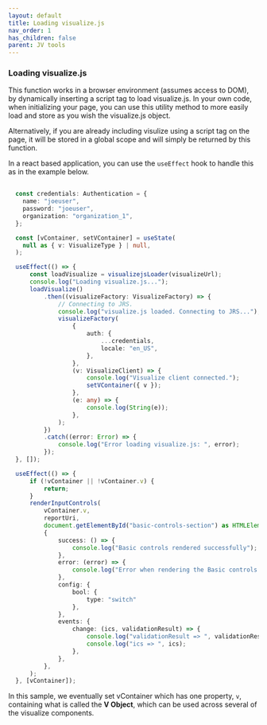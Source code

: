 ```yaml
---
layout: default
title: Loading visualize.js
nav_order: 1
has_children: false
parent: JV tools
---
```


### Loading visualize.js

This function works in a browser environment (assumes access to DOM), by dynamically inserting a script tag to load visualize.js. In your own code, when initializing your page, you can use this utility method to more easily load and store as you wish the visualize.js object.

Alternatively, if you are already including visulize using a script tag on the page, it will be stored in a global scope and will simply be returned by this function. 

In a react based application, you can use the `useEffect` hook to handle this as in the example below.
```typescript
  
  const credentials: Authentication = {
    name: "joeuser",
    password: "joeuser",
    organization: "organization_1",
  };

  const [vContainer, setVContainer] = useState(
    null as { v: VisualizeType } | null,
  );

  useEffect(() => {
      const loadVisualize = visualizejsLoader(visualizeUrl);
      console.log("Loading visualize.js...");
      loadVisualize()
          .then((visualizeFactory: VisualizeFactory) => {
              // Connecting to JRS.
              console.log("visualize.js loaded. Connecting to JRS...");
              visualizeFactory(
                  {
                      auth: {
                          ...credentials,
                          locale: "en_US",
                      },
                  },
                  (v: VisualizeClient) => {
                      console.log("Visualize client connected.");
                      setVContainer({ v });
                  },
                  (e: any) => {
                      console.log(String(e));
                  },
              );
          })
          .catch((error: Error) => {
              console.log("Error loading visualize.js: ", error);
          });
  }, []);

  useEffect(() => {
      if (!vContainer || !vContainer.v) {
          return;
      }
      renderInputControls(
          vContainer.v,
          reportUri,
          document.getElementById("basic-controls-section") as HTMLElement,
          {
              success: () => {
                  console.log("Basic controls rendered successfully");
              },
              error: (error) => {
                  console.log("Error when rendering the Basic controls: ", error);
              },
              config: {
                  bool: {
                      type: "switch"
                  },
              },
              events: {
                  change: (ics, validationResult) => {
                      console.log("validationResult => ", validationResult);
                      console.log("ics => ", ics);
                  },
              },
          },
      );
  }, [vContainer]);


```

In this sample, we eventually set vContainer which has one property, `v`, containing what is called the **V Object**, which can be used across several of the visualize components.

